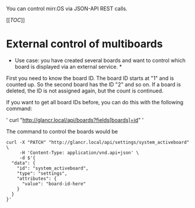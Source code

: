 You can control mirr.OS via JSON-API REST calls.

[[_TOC_]]

# External control of multiboards
* Use case: you have created several boards and want to control which board is displayed via an external service. *

First you need to know the board ID. The board ID starts at "1" and is counted up. So the second board has the ID "2" and so on. If a board is deleted, the ID is not assigned again, but the count is continued.

If you want to get all board IDs before, you can do this with the following command:

' curl "http://glancr.local/api/boards?fields[boards]=id" '

The command to control the boards would be

```
curl -X "PATCH" "http://glancr.local/api/settings/system_activeboard" \
     -H 'Content-Type: application/vnd.api+json' \
     -d $'{
  "data": {
    "id": "system_activeboard",
    "type": "settings",
    "attributes": {
      "value": "board-id-here"
    }
  }
}'
```
